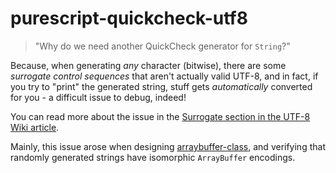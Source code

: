 purescript-quickcheck-utf8
================================

> "Why do we need another QuickCheck generator for `String`?"

Because, when generating _any_ character (bitwise), there are some _surrogate control sequences_ that
aren't actually valid UTF-8, and in fact, if you try to "print" the generated string, stuff gets
_automatically_ converted for you - a difficult issue to debug, indeed!

You can read more about the issue in the [Surrogate section in the UTF-8 Wiki article](https://en.wikipedia.org/wiki/Universal_Character_Set_characters#Surrogates).

Mainly, this issue arose when designing [arraybuffer-class](https://pursuit.purescript.org/packages/purescript-arraybuffer-class),
and verifying that randomly generated strings have isomorphic `ArrayBuffer` encodings.
